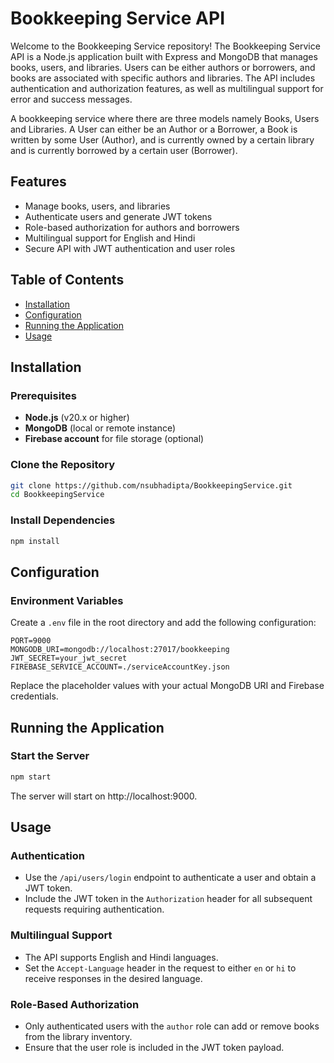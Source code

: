 # Bookkeeping Service API
Welcome to the Bookkeeping Service repository! The Bookkeeping Service API is a Node.js application built with Express and MongoDB that manages books, users, and libraries. Users can be either authors or borrowers, and books are associated with specific authors and libraries. The API includes authentication and authorization features, as well as multilingual support for error and success messages.

A bookkeeping service where there are three models namely Books, Users and Libraries. A User can either be an Author or a Borrower, a Book is written by some User (Author), and is currently owned by a certain library and is currently borrowed by a certain user (Borrower).


## Features

- Manage books, users, and libraries
- Authenticate users and generate JWT tokens
- Role-based authorization for authors and borrowers
- Multilingual support for English and Hindi
- Secure API with JWT authentication and user roles

## Table of Contents

- [Installation](#installation)
- [Configuration](#configuration)
- [Running the Application](#running-the-application)
- [Usage](#usage)
<!-- - [API Endpoints](#api-endpoints) -->

## Installation

### Prerequisites

- **Node.js** (v20.x or higher)
- **MongoDB** (local or remote instance)
- **Firebase account** for file storage (optional)

### Clone the Repository

```bash
git clone https://github.com/nsubhadipta/BookkeepingService.git
cd BookkeepingService
```

### Install Dependencies

```bash
npm install
```

## Configuration
### Environment Variables
Create a `.env` file in the root directory and add the following configuration:

```plaintext
PORT=9000
MONGODB_URI=mongodb://localhost:27017/bookkeeping
JWT_SECRET=your_jwt_secret
FIREBASE_SERVICE_ACCOUNT=./serviceAccountKey.json
```

Replace the placeholder values with your actual MongoDB URI and Firebase credentials.

## Running the Application

### Start the Server
```bash
npm start
```

The server will start on http://localhost:9000.

## Usage
### Authentication
- Use the `/api/users/login` endpoint to authenticate a user and obtain a JWT token.
- Include the JWT token in the `Authorization` header for all subsequent requests requiring authentication.
### Multilingual Support
- The API supports English and Hindi languages.
- Set the `Accept-Language` header in the request to either `en` or `hi` to receive responses in the desired language.
### Role-Based Authorization
- Only authenticated users with the `author` role can add or remove books from the library inventory.
- Ensure that the user role is included in the JWT token payload.